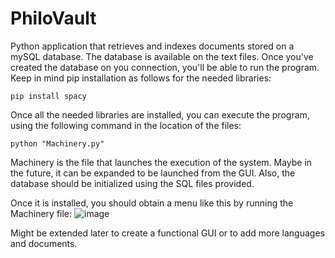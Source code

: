 # PhiloVault
Python application that retrieves and indexes documents stored on a mySQL database. The database is available on the text files. Once you've created the database on you connection, you'll be able to run the program.
Keep in mind pip installation as follows for the needed libraries:
```
pip install spacy
```
Once all the needed libraries are installed, you can execute the program, using the following command in the location of the files:
```
python "Machinery.py"
```
Machinery is the file that launches the execution of the system. Maybe in the future, it can be expanded to be launched from the GUI. Also, the database should be initialized using the SQL files provided.

Once it is installed, you should obtain a menu like this by running the Machinery file:
![image](https://user-images.githubusercontent.com/102324051/235838664-db36cbaf-7d69-45d3-b3a3-574f289ad69b.png)

Might be extended later to create a functional GUI or to add more languages and documents.
